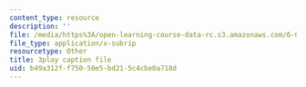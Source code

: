 ```yaml
---
content_type: resource
description: ''
file: /media/https%3A/open-learning-course-data-rc.s3.amazonaws.com/6-004-computation-structures-spring-2017/b49a312ff75050e5bd215c4cbe0a718d_f866lUTRXE4.vtt
file_type: application/x-subrip
resourcetype: Other
title: 3play caption file
uid: b49a312f-f750-50e5-bd21-5c4cbe0a718d
---
```


